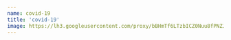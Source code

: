 ```yaml
---
name: covid-19
title: 'covid-19'
image: https://lh3.googleusercontent.com/proxy/bBHmTf6LTzbICZ0Nuu8fPNZJ1igwoflSIo-Q7yQZIBzUtPJchPr5dzTSdgk706bUkoasHwUmwhtKezFsou5L6j8Gmwyevfa4jM7TJhoTxLyq7Iw-
---
```

